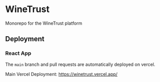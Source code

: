 # WineTrust

Monorepo for the WineTrust platform

## Deployment

### React App

The `main` branch and pull requests are automatically deployed on vercel.

Main Vercel Deployment: https://winetrust.vercel.app/
